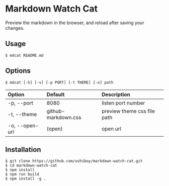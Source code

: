 # Markdown Watch Cat

Preview the markdown in the browser, and reload after saving your changes.

## Usage

```
$ mdcat README.md
```

## Options

```
$ mdcat [-h] [-v] [-p PORT] [-t THEME] [-o] path
```

| Option | Default | Description |
| :-- | :-- | :-- |
| -p, --port | 8080 | listen port number |
| -t, --theme | github-markdown.css | preview theme css file path |
| -o, --open-url | (open) | open url |

## Installation

```
$ git clone https://github.com/ushiboy/markdown-watch-cat.git
$ cd markdown-watch-cat
$ npm install
$ npm run build
$ npm install -g .
```
